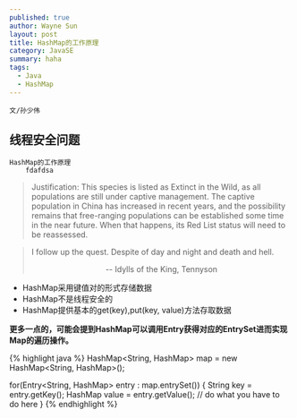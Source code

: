 ```yaml
---
published: true
author: Wayne Sun
layout: post
title: HashMap的工作原理
category: JavaSE
summary: haha
tags:
  - Java
  - HashMap
---
```


`文/孙少伟`

## 线程安全问题
	HashMap的工作原理
		fdafdsa

> Justification:
> This species is listed as Extinct in the Wild, as all populations are still under captive management. The captive population in China has increased in recent years, and the possibility remains that free-ranging populations can be established some time in the near future. When that happens, its Red List status will need to be reassessed. 

> I follow up the quest. Despite of day and night and death and hell.
> <center> -- Idylls of the King, Tennyson </center>


* HashMap采用键值对的形式存储数据
* HashMap不是线程安全的
* HashMap提供基本的get(key),put(key, value)方法存取数据

**更多一点的，可能会提到HashMap可以调用Entry获得对应的EntrySet进而实现Map的遍历操作。**

{% highlight java %}
HashMap<String, HashMap> map = new HashMap<String, HashMap>();

for(Entry<String, HashMap> entry : map.entrySet()) {
    String key = entry.getKey();
    HashMap value = entry.getValue();
    // do what you have to do here
}
{% endhighlight %}
